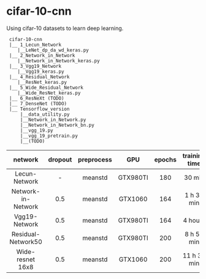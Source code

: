 # cifar-10-cnn
Using cifar-10 datasets to learn deep learning.

```
 cifar-10-cnn
 |__ 1_Lecun_Network
    |__LeNet_dp_da_wd_keras.py
 |__ 2_Network_in_Network
    |__Network_in_Network_keras.py
 |__ 3_Vgg19_Network
    |__Vgg19_keras.py
 |__ 4_Residual_Network
    |__ResNet_keras.py
 |__ 5_Wide_Residual_Network
    |__Wide_ResNet_keras.py
 |__ 6_ResNeXt (TODO)
 |__ 7_DenseNet (TODO)
 |__ Tensorflow_version
     |__data_utility.py
     |__Network_in_Network.py
     |__Network_in_Network_bn.py
     |__vgg_19.py
     |__vgg_19_pretrain.py
     |__(TODO)
```


| network            | dropout | preprocess | GPU       | epochs  | training time | accuracy(%) |
|:------------------:|:-------:|:----------:|:---------:|:-------:|:-------------:|:-----------:|
| Lecun-Network      |    -    |   meanstd  | GTX980TI  | 180     |    30 min     |    76.27    |
| Network-in-Network |   0.5   |   meanstd  | GTX1060   | 164     |    1 h 30 min |    91.15    |
| Vgg19-Network      |   0.5   |   meanstd  | GTX980TI  | 164     |    4 hours    |    93.43    |
| Residual-Network50 |   0.5   |   meanstd  | GTX980TI  | 200     |    8 h 58 min |    94.10    |
| Wide-resnet 16x8   |   0.5   |   meanstd  | GTX1060   | 200     |  11 h 32 min  |    95.14    |



